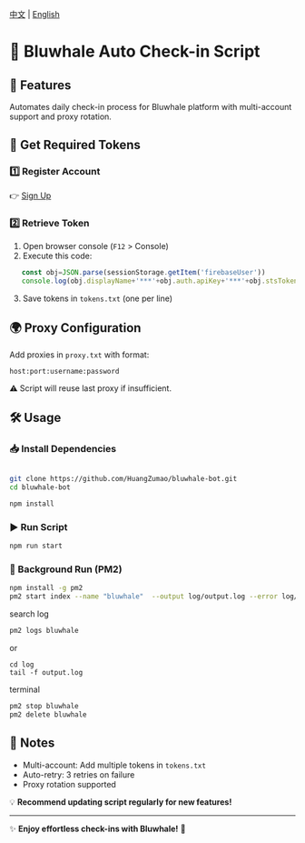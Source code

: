  [中文](README.md) | [English](README_en.md)

# 🌊 Bluwhale Auto Check-in Script
## 📌 Features
Automates daily check-in process for Bluwhale platform with multi-account support and proxy rotation.

## 🚀 Get Required Tokens
### 1️⃣ Register Account
👉 [Sign Up](https://profile.bluwhale.com/login?referral=7da0a708-9050-4573-9989-3a051e776164)

### 2️⃣ Retrieve Token
1. Open browser console (`F12` > Console)
2. Execute this code:
```js
   const obj=JSON.parse(sessionStorage.getItem('firebaseUser'))
   console.log(obj.displayName+'***'+obj.auth.apiKey+'***'+obj.stsTokenManager.refreshToken+'***'+obj.stsTokenManager.accessToken)
```
3. Save tokens in `tokens.txt` (one per line)

## 🌍 Proxy Configuration
Add proxies in `proxy.txt` with format:
```
host:port:username:password
```
⚠️ Script will reuse last proxy if insufficient.

## 🛠️ Usage
### 📥 Install Dependencies

```sh

git clone https://github.com/HuangZumao/bluwhale-bot.git
cd bluwhale-bot

```

```sh
npm install
```

### ▶️ Run Script
```sh
npm run start
```

### 🔄 Background Run (PM2)
```sh
npm install -g pm2
pm2 start index --name "bluwhale"  --output log/output.log --error log/error.log

```
search log
```sh
pm2 logs bluwhale
```
or
```shell
cd log
tail -f output.log
```
terminal
```sh
pm2 stop bluwhale
pm2 delete bluwhale
```

## 📌 Notes
- Multi-account: Add multiple tokens in `tokens.txt`
- Auto-retry: 3 retries on failure
- Proxy rotation supported

💡 **Recommend updating script regularly for new features!**

---
✨ **Enjoy effortless check-ins with Bluwhale!** 🌊




